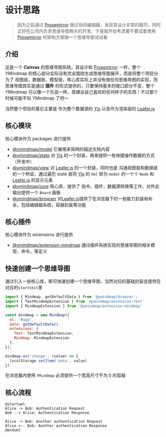 # 设计思路

> 因为之前通过 [Prosemirror](https://prosemirror.net/) 做过协同编辑器，发现其设计非常的精巧，同时正好在公司内负责思维导图相关的开发，于是就开始考虑要不要试着使用 [Prosemirror](https://prosemirror.net/) 的架构方案做一个思维导图试试看

## 介绍

这是一个 **Canvas** 的思维导图系统，其设计和 [Prosemirror](https://prosemirror.net/) 一样，整个 YMindmap 的核心部分实际没有完全围绕生成思维导图展开，而是将整个项目分为了 视图层，数据层，模型层，核心库实际上并没有做任何思维导图的实现，而思维导图其实是通过 **插件** 的形式提供的，只要保持基本的接口部分不变，整个YMindmap 可以像一个乐高一样，搭建出自己喜欢的任何样子的东西！不过那个时候可能不叫 YMindmap 了吧～

当然整个项目的基石主要是 作为整个数据源的 [Yjs](https://yjs.dev/) 以及作为渲染层的 [Leafer.js](https://www.leaferjs.com/ui/)

## 核心模块

核心模块作为 packages 进行提供

- [@ymindmap/model](./packages/model.md) 它被用来简明的描述文档内容
- [@ymindmap/state](./packages/state.md) 对 [Yjs](https://yjs.dev/) 的一个封装，用来提供一些快捷操作数据的方式（开发中）
- [@ymindmap/view](./packages/view.md) 对 [Leafer.js](https://www.leaferjs.com/ui/) 的一个封装，同时也是 沟通视图层和数据层的一个桥梁，通过遍历 state 层将 [Yjs](https://yjs.dev/) 的 `Xml` 转为 `model` 的一个个 `Node` 和 [Leafer.js](https://www.leaferjs.com/ui/) 的显示元素
- [@ymindmap/core](./packages/core.md) 核心库，提供了 指令，插件，数据源转换等工作，对外会输出提供一个 `Board` 画板
- [@ymindmap/browser](./packages/browser.md) 对[Leafer.js](https://www.leaferjs.com/ui/)提供了在浏览器下的一些能力封装和补全，包括编辑器系统，容器封装等功能

## 核心插件

核心模块作为 extensions 进行提供

- [@ymindmap/extension-mindmap](./extensions/mindmap.md) 通过插件系统实现的思维导图的相关模型，命令，等定义

## 快速创建一个思维导图

通过引入一些核心库，即可快速创建一个思维导图，当然对应的基础封装会提供在对应的`startskit`里

```javascript
import { Mindmap, getDefaultData } from '@ymindmap/browser';
import { TextMindmapExtension } from '@ymindmap/extension-text'
import { MindmapExtension } from '@ymindmap/extension-mindmap'

const mindmap = new Mindmap({
  el: '#app',
  data: getDefaultData(),
  extensions: {
    Text: TextMindmapExtension,
    Mindmap: MindmapExtension
  },
});

mindmap.on('change', (value) => {
  localStorage.setItem('data', value)
})
```

在浏览器内使用 `YMindmap` 必须提供一个宽高尺寸不为 0 的容器

## 核心流程

```plantuml
@startuml
Alice -> Bob: Authentication Request
Bob --> Alice: Authentication Response

Alice -> Bob: Another authentication Request
Alice <-- Bob: Another authentication Response
@enduml
```
